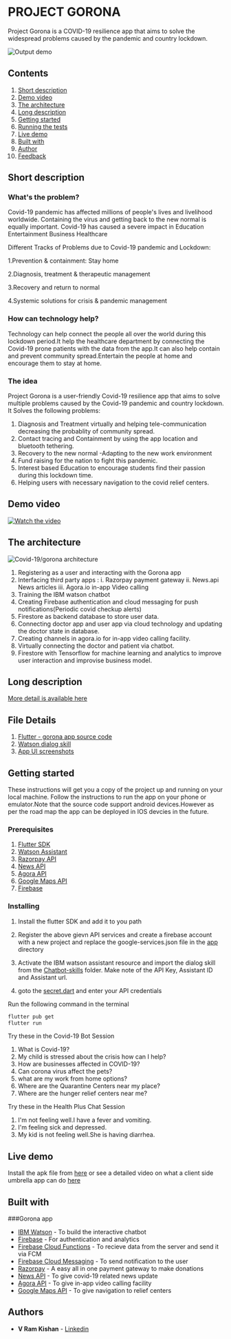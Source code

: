 # PROJECT GORONA

Project Gorona is a COVID-19 resilience app that aims to solve the widespread problems caused by the pandemic and country lockdown.	

![Output demo](gorona.gif)

## Contents

1. [Short description](#short-description)
1. [Demo video](#demo-video)
1. [The architecture](#the-architecture)
1. [Long description](#long-description)
1. [Getting started](#getting-started)
1. [Running the tests](#running-the-tests)
1. [Live demo](#live-demo)
1. [Built with](#built-with)
1. [Author](#author)
1. [Feedback](#feedback)

## Short description

### What's the problem?

Covid-19 pandemic has affected millions of people's lives and livelihood worldwide. Containing the virus and getting back to the new normal is equally important. Covid-19 has caused a severe impact in
Education
Entertainment
Business
Healthcare

Different Tracks of Problems due to Covid-19 pandemic and Lockdown:

1.Prevention & containment: Stay home

2.Diagnosis, treatment & therapeutic management

3.Recovery and return to normal

4.Systemic solutions for crisis & pandemic management

### How can technology help?

Technology can help connect the people all over the world during this lockdown period.It help the healthcare department by connecting the Covid-19 prone patients with the data from the app.It can also help contain and prevent community spread.Entertain the people at home and encourage them to stay at home.

### The idea

Project Gorona is a user-friendly Covid-19 resilience app that aims to solve multiple problems caused by the Covid-19 pandemic and country lockdown.
It Solves the following problems:
1. Diagnosis and Treatment virtually and helping tele-communication decreasing the probablity of community spread.
2. Contact tracing and Containment by using the app location and bluetooth tethering.
3. Recovery to the new normal -Adapting to the new work environment
4. Fund raising for the nation to fight this pandemic.
5. Interest based Education to encourage students find their passion during this lockdown time.
6. Helping users with necessary navigation to the covid relief centers.


## Demo video

[![Watch the video](screenshots/video_title.jpeg)](https://youtu.be/YkK4N0BTXWU)

## The architecture

![Covid-19/gorona architecture](architechture.PNG)

1. Registering as a user and interacting with the Gorona app
2. Interfacing third party apps :
    i.   Razorpay payment gateway
    ii.  News.api News articles
    iii. Agora.io in-app Video calling 
3. Training the IBM watson chatbot
4. Creating Firebase authentication and cloud messaging for push notifications(Periodic covid checkup alerts)
5. Firestore as backend database to store user data.
6. Connecting doctor app and user app via cloud technology and updating the doctor state in database.
7. Creating channels in agora.io for in-app video calling facility.
8. Virtually connecting the doctor and patient via chatbot.
9. Firestore with Tensorflow for machine learning and analytics to improve user interaction and improvise business model.


## Long description

[More detail is available here](DESCRIPTION.md)

## File Details

1. [Flutter - gorona app source code](gorona)
1. [Watson dialog skill](chatbot_skills)
1. [App UI screenshots](screenshots)

## Getting started

These instructions will get you a copy of the project up and running on your local machine. Follow the instructions to run the app on your phone or emulator.Note that the source code support android devices.However as per the road map the app can be deployed in IOS devcies in the future.

### Prerequisites

1. [Flutter SDK](https://flutter.dev/docs/get-started/install)
1. [Watson Assistant](https://www.ibm.com/in-en/cloud/watson-assistant)
1. [Razorpay API](https://dashboard.razorpay.com/app/dashboard)
1. [News API](https://newsapi.org/)
1. [Agora API](https://www.agora.io/en/)
1. [Google Maps API](https://cloud.google.com/maps-platform)
1. [Firebase](https://firebase.google.com/)

### Installing

1. Install the flutter SDK and add it to you path

2. Register the above gievn API services and create a firebase account with a new project and replace the google-services.json file in the [app]() directory

3. Activate the IBM watson assistant resource and import the dialog skill from the [Chatbot-skills](chatbot_skills) folder. Make note of the API Key, Assistant ID and Assistant url.

4. goto the [secret.dart](gorona/lib/secret.dart) and enter your API credentials

Run the following command in the terminal

```bash
flutter pub get
flutter run
```
Try these in the Covid-19 Bot Session

1. What is Covid-19?
2. My child is stressed about the crisis how can I help?
3. How are businesses affected in COVID-19?
4. Can corona virus affect the pets?
5. what are my work from home options?
6. Where are the Quarantine Centers near my place?
7. Where are the hunger relief centers near me?

Try these in the Health Plus Chat Session

1. I'm not feeling well.I have a fever and vomiting.
2. I'm feeling sick and depressed.
3. My kid is not feeling well.She is having diarrhea.

## Live demo

Install the apk file from [here](https://drive.google.com/file/d/1twJmd0w-1ixiijQK6gILVTG_VNoOBJPi/view?usp=sharing) or see a detailed video on what a client side umbrella app can do [here]()

## Built with

###Gorona app
* [IBM Watson](https://www.ibm.com/in-en/cloud/watson-assistant) - To build the interactive chatbot
* [Firebase](https://firebase.google.com/) - For authentication and analytics
* [Firebase Cloud Functions](https://cloud.ibm.com/catalog?search=cloud%20functions#search_results) - To recieve data from the server and send it via FCM
* [Firebase Cloud Messaging](https://firebase.google.com/products/cloud-messaging?gclid=Cj0KCQjwgo_5BRDuARIsADDEntT36LgedgHS2eDUuQ_RI52la_ePy6SttLnhqPJ9E76jhw7aligHqrMaAitwEALw_wcB) - To send notification to the user
* [Razorpay](https://dashboard.razorpay.com/app/dashboard) - A easy all in one payment gateway to make donations
* [News API](https://newsapi.org/) - To give covid-19 related news update
* [Agora API](https://www.agora.io/en/) - To give in-app video calling facility
* [Google Maps API](https://cloud.google.com/maps-platform) - To give navigation to relief centers


## Authors

* **V Ram Kishan** - [Linkedin](https://www.linkedin.com/in/v-ram-kishan/)
